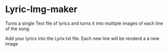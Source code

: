 # Lyric-Img-maker
Turns a single Text file of lyrics and turns it into multiple images of each line of the song.




Add your lyrics into the Lyrix.txt file. Each new line will be renderd a a new image
